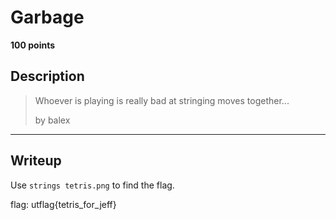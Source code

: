 # Garbage
**100 points**
## Description
> Whoever is playing is really bad at stringing moves together...
>
> by balex
---
## Writeup
Use `strings tetris.png` to find the flag. 

flag: utflag{tetris_for_jeff}